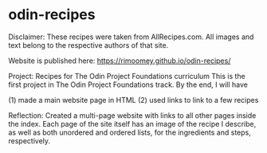 # odin-recipes

Disclaimer: These recipes were taken from AllRecipes.com. All images and text belong to 
the respective authors of that site.

Website is published here: https://rimoomey.github.io/odin-recipes/

Project: Recipes for The Odin Project Foundations curriculum
This is the first project in The Odin Project Foundations track. By the end, I will have

(1) made a main website page in HTML
(2) used links to link to a few recipes

Reflection:
Created a multi-page website with links to all other pages inside the index.
Each page of the site itself has an image of the recipe I describe, as well as
both unordered and ordered lists, for the ingredients and steps, respectively.
